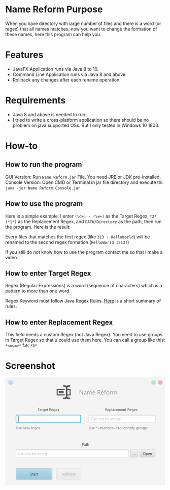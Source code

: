 # Name Reform Purpose
When you have directory with large number of files and there is a word (or regex) that all names matches, now you want to change the formation of these names, here this program can help you.

# Features
* JavaFX Application runs via Java 8 to 10.
* Command Line Application runs via Java 8 and above.
* Rollback any changes after each rename operation.

# Requirements
* Java 8 and above is needed to run.
* I tried to write a cross-platform application so there should be no problem on java supported OSs. But I only tested in Windows 10 1803.

# How-to

## How to run the program
GUI Version: Run `Name Reform.jar` File. You need JRE or JDK pre-installed.
Console Version: Open CMD or Terminal in jar file directory and execute thi: `java -jar Name Reform Console.jar`

## How to use the program
Here is a simple example: I enter `(\d+) - (\w+)` as the Target Regex, `*2* (*1*)` as the Replacement Regex, and `PATH/Directory` as the path, then run the program. Here is the result: 

Every files that matches the first regex (like `313 - HelloWorld`) will be renamed to the second regex formation (`HelloWorld (313)`)

If you still do not know how to use the program contact me so that i make a video.
## How to enter Target Regex
Regex (Regular Expressions) is a word (sequence of characters) which is a pattern to more than one word.

Regex Keyword must follow Java Regex Rules. [Here](https://docs.google.com/document/d/1CDhy9E-SLz_CeW5VSJ-uM63UPCEj2O3hQUsicKNE178/edit?usp=sharing) is a short summary of rules.

## How to enter Replacement Regex
This field needs a custom Regex (not Java Regex). You need to use groups in Target Regex so that u could use them here. You can call a group like this: `*<num>*` f.e: `*3*`

# Screenshot
![screenshot](https://github.com/Matin-A/Name-Reform/blob/v1.0.0-releases-archived/NameReformScreenshot.png)
